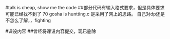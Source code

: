 #talk is cheap, show me the code
##部分代码有输入格式要求，但是具体要求可能已经找不到了
70 gosha is huntting.c  是采用了网上的思路。
自己对dp还是不怎么了解，，fighting

#课设内容
##曾经将课设内容提交，现已删除
